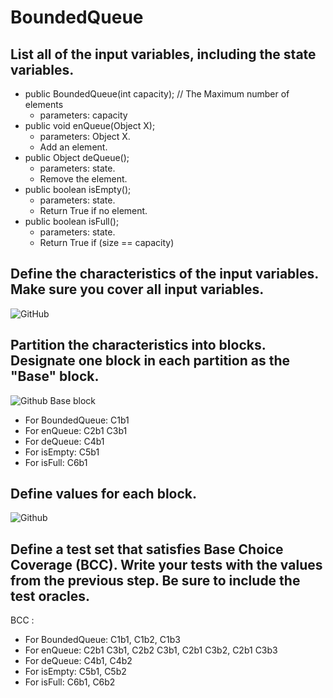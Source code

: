 # BoundedQueue
## List all of the input variables, including the state variables.
-   public BoundedQueue(int capacity); // The Maximum number of elements
	- parameters: capacity
-   public void enQueue(Object X);
	- parameters: Object X. 
	- Add an element.
-   public Object deQueue();
	- parameters: state.
	- Remove the element.
-   public boolean isEmpty();
	- parameters: state. 
	- Return True if no element.
-   public boolean isFull();
	- parameters: state.
	- Return True if (size == capacity)
  
## Define the characteristics of the input variables. Make sure you cover all input variables.
![GitHub]((b).png?raw=true)

## Partition the characteristics into blocks. Designate one block in each partition as the "Base" block.
![Github]((c).png?raw=true)
Base block
- For BoundedQueue: C1b1
- For enQueue: C2b1 C3b1
- For deQueue: C4b1
- For isEmpty: C5b1
- For isFull: C6b1

## Define values for each block.
![Github]((d).png?raw=true)

## Define a test set that satisfies Base Choice Coverage (BCC). Write your tests with the values from the previous step. Be sure to include the test oracles.
BCC :
- For BoundedQueue: C1b1, C1b2, C1b3
- For enQueue: C2b1 C3b1,   C2b2 C3b1,   C2b1 C3b2,   C2b1 C3b3
- For deQueue: C4b1, C4b2
- For isEmpty: C5b1, C5b2
- For isFull: C6b1, C6b2
